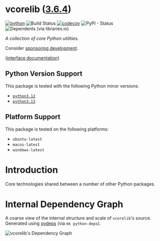 <!--
    =====================================
    generator=datazen
    version=3.2.3
    hash=50a725901755183527f689cbcf153ce3
    =====================================
-->

# vcorelib ([3.6.4](https://pypi.org/project/vcorelib/))

[![python](https://img.shields.io/pypi/pyversions/vcorelib.svg)](https://pypi.org/project/vcorelib/)
![Build Status](https://github.com/libre-embedded/vcorelib/workflows/Python%20Package/badge.svg)
[![codecov](https://codecov.io/gh/libre-embedded/vcorelib/branch/master/graphs/badge.svg?branch=master)](https://codecov.io/github/libre-embedded/vcorelib)
![PyPI - Status](https://img.shields.io/pypi/status/vcorelib)
![Dependents (via libraries.io)](https://img.shields.io/librariesio/dependents/pypi/vcorelib)

*A collection of core Python utilities.*

Consider [sponsoring development](https://github.com/sponsors/libre-embedded).

([interface documentation](https://libre-embedded.github.io/python/vcorelib))

## Python Version Support

This package is tested with the following Python minor versions:

* [`python3.12`](https://docs.python.org/3.12/)
* [`python3.13`](https://docs.python.org/3.13/)

## Platform Support

This package is tested on the following platforms:

* `ubuntu-latest`
* `macos-latest`
* `windows-latest`

# Introduction

Core technologies shared between a number of other Python packages.

# Internal Dependency Graph

A coarse view of the internal structure and scale of
`vcorelib`'s source.
Generated using [pydeps](https://github.com/thebjorn/pydeps) (via
`mk python-deps`).

![vcorelib's Dependency Graph](im/pydeps.svg)
